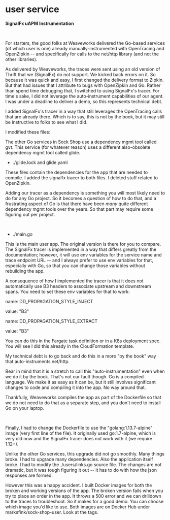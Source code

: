 # user service

**SignalFx uAPM Instrumentation**

<br/>

For starters, the good folks at Weaveworks delivered the Go-based services (of which user is one) already manually-instrumented with OpenTracing and OpenZipkin -- and specifically for calls to the net/http library (and not the other libraries).

As delivered by Weaveworks, the traces were sent using an old version of Thrift that we (SignalFx) do not support.  We kicked back errors on it.  So because it was quick and easy, I first changed the delivery format to Zipkin.  But that had issues that I attribute to bugs with OpenZipkin and Go.  Rather than spend time debugging that, I switched to using SignalFx's tracer.  For time's sake, I did not leverage the auto-instrument capabilities of our agent.  I was under a deadline to deliver a demo, so this represents technical debt.

I added SignalFx's tracer in a way that still leverages the OpenTracing calls that are already there.  Which is to say, this is not by the book, but it may still be instructive to folks to see what I did.

I modified these files:

The other Go services in Sock Shop use a dependency mgmt tool called gvt.  This service (for whatever reason) uses a different also-obsolete dependency mgmt tool called glide.

- ./glide.lock and glide.yaml

These files contain the dependencies for the app that are needed to compile.  I added the signalfx tracer to both files.  I deleted stuff related to OpenZipkin.

Adding our tracer as a dependency is something you will most likely need to do for any Go project.  So it becomes a question of how to do that, and a frustrating aspect of Go is that there have been *many* quite different dependency mgmt tools over the years.  So that part may require some figuring out per project.

<br/>

- ./main.go

This is the main user app.  The original version is there for you to compare.  The SignalFx tracer is implemented in a way that differs greatly from the documentation; however, it will use env variables for the service name and trace endpoint URL -- and I always prefer to use env variables for that, especially with Go, so that you can change those variables without rebuilding the app.

A consequence of how I implemented the tracer is that it does not automatically use B3 headers to associate upstream and downstream spans.  You need to set these env variables for that to work:

name: DD_PROPAGATION_STYLE_INJECT

value: "B3"

name: DD_PROPAGATION_STYLE_EXTRACT

value: "B3"

You can do this in the Fargate task definition or in a K8s deployment spec.  You will see I did this already in the CloudFormation template.

My technical debt is to go back and do this in a more "by the book" way that auto-instruments net/http.

Bear in mind that it is a stretch to call this "auto-instrumentation" even when we do it by the book.  That's not our fault though.  Go is a compiled language.  We make it as easy as it can be, but it still involves significant changes to code and compiling it into the app.  No way around that.

Thankfully, Weaveworks compiles the app as part of the Dockerfile so that we do not need to do that as a separate step, and you don't need to install Go on your laptop.

<br/>

Finally, I had to change the Dockerfile to use the "golang:1.13.7-alpine" image (very first line of the file).  It originally used go:1.7-alpine, which is very old now and the SignalFx tracer does not work with it (we require 1.12+).  

Unlike the other Go services, this upgrade did not go smoothly.  Many things broke.  I had to upgrade many dependencies.  Also the application itself broke.  I had to modify the ./users/links.go source file.  The changes are not dramatic, but it was tough figuring it out -- it has to do with how the json responses are formed.

However this was a happy accident.  I built Docker images for both the broken and working versions of the app.  The broken version fails when you try to place an order in the app.  It throws a 500 error and we can drilldown to the traces to troubleshoot.  So it makes for a good demo.  You can choose which image you'd like to use.  Both images are on Docker Hub under marksfink/sock-shop-user.  Look at the tags.
